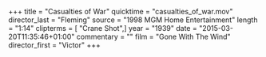 +++
title = "Casualties of War"
quicktime = "casualties_of_war.mov"
director_last = "Fleming"
source = "1998 MGM Home Entertainment"
length = "1:14"
clipterms = [ "Crane Shot",]
year = "1939"
date = "2015-03-20T11:35:46+01:00"
commentary = ""
film = "Gone With The Wind"
director_first = "Victor"
+++
